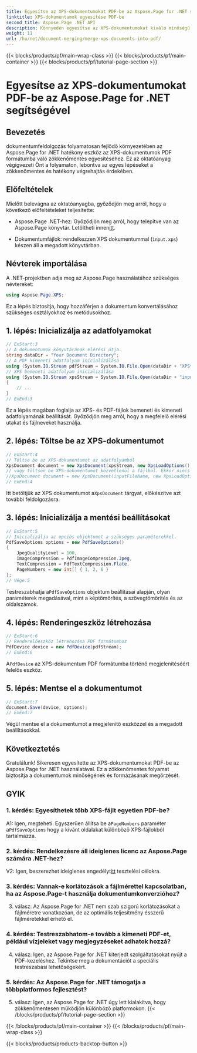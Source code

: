 ```yaml
---
title: Egyesítse az XPS-dokumentumokat PDF-be az Aspose.Page for .NET segítségével
linktitle: XPS-dokumentumok egyesítése PDF-be
second_title: Aspose.Page .NET API
description: Könnyedén egyesítse az XPS-dokumentumokat kiváló minőségű PDF-fájlokká az Aspose.Page for .NET segítségével. Kövesse lépésről lépésre útmutatónkat a zökkenőmentes dokumentumátalakítás érdekében.
weight: 11
url: /hu/net/document-merging/merge-xps-documents-into-pdf/
---
```


{{< blocks/products/pf/main-wrap-class >}}
{{< blocks/products/pf/main-container >}}
{{< blocks/products/pf/tutorial-page-section >}}

# Egyesítse az XPS-dokumentumokat PDF-be az Aspose.Page for .NET segítségével

## Bevezetés

dokumentumfeldolgozás folyamatosan fejlődő környezetében az Aspose.Page for .NET hatékony eszköz az XPS-dokumentumok PDF formátumba való zökkenőmentes egyesítéséhez. Ez az oktatóanyag végigvezeti Önt a folyamaton, lebontva az egyes lépéseket a zökkenőmentes és hatékony végrehajtás érdekében.

## Előfeltételek

Mielőtt belevágna az oktatóanyagba, győződjön meg arról, hogy a következő előfeltételeket teljesítette:

-  Aspose.Page .NET-hez: Győződjön meg arról, hogy telepítve van az Aspose.Page könyvtár. Letöltheti innen[itt](https://releases.aspose.com/page/net/).

- Dokumentumfájlok: rendelkezzen XPS dokumentummal (`input.xps`) készen áll a megadott könyvtárban.

## Névterek importálása

A .NET-projektben adja meg az Aspose.Page használatához szükséges névtereket:

```csharp
using Aspose.Page.XPS;
```

Ez a lépés biztosítja, hogy hozzáférjen a dokumentum konvertálásához szükséges osztályokhoz és metódusokhoz.

## 1. lépés: Inicializálja az adatfolyamokat

```csharp
// ExStart:3
// A dokumentumok könyvtárának elérési útja.
string dataDir = "Your Document Directory";
// A PDF kimeneti adatfolyam inicializálása
using (System.IO.Stream pdfStream = System.IO.File.Open(dataDir + "XPStoPDF_out.pdf", System.IO.FileMode.OpenOrCreate, System.IO.FileAccess.Write))
// XPS bemeneti adatfolyam inicializálása
using (System.IO.Stream xpsStream = System.IO.File.Open(dataDir + "input.xps", System.IO.FileMode.Open))
{
    // ...
}
// ExEnd:3
```

Ez a lépés magában foglalja az XPS- és PDF-fájlok bemeneti és kimeneti adatfolyamának beállítását. Győződjön meg arról, hogy a megfelelő elérési utakat és fájlneveket használja.

## 2. lépés: Töltse be az XPS-dokumentumot

```csharp
// ExStart:4
// Töltse be az XPS-dokumentumot az adatfolyamból
XpsDocument document = new XpsDocument(xpsStream, new XpsLoadOptions());
// vagy töltsön be XPS-dokumentumot közvetlenül a fájlból. Ekkor nincs szükség xpsStreamre.
//XpsDocument document = new XpsDocument(inputFileName, new XpsLoadOptions());
// ExEnd:4
```

 Itt betöltjük az XPS dokumentumot a`XpsDocument` tárgyat, előkészítve azt további feldolgozásra.

## 3. lépés: Inicializálja a mentési beállításokat

```csharp
// ExStart:5
// Inicializálja az opciós objektumot a szükséges paraméterekkel.
PdfSaveOptions options = new PdfSaveOptions()
{
    JpegQualityLevel = 100,
    ImageCompression = PdfImageCompression.Jpeg,
    TextCompression = PdfTextCompression.Flate,
    PageNumbers = new int[] { 1, 2, 6 }
};
// Vége:5
```

 Testreszabhatja a`PdfSaveOptions` objektum beállításai alapján, olyan paraméterek megadásával, mint a képtömörítés, a szövegtömörítés és az oldalszámok.

## 4. lépés: Renderingeszköz létrehozása

```csharp
// ExStart:6
// Renderelőeszköz létrehozása PDF formátumhoz
PdfDevice device = new PdfDevice(pdfStream);
// ExEnd:6
```

 A`PdfDevice` az XPS-dokumentum PDF formátumba történő megjelenítéséért felelős eszköz.

## 5. lépés: Mentse el a dokumentumot

```csharp
// ExStart:7
document.Save(device, options);
// ExEnd:7
```

Végül mentse el a dokumentumot a megjelenítő eszközzel és a megadott beállításokkal.

## Következtetés

Gratulálunk! Sikeresen egyesítette az XPS-dokumentumokat PDF-be az Aspose.Page for .NET használatával. Ez a zökkenőmentes folyamat biztosítja a dokumentumok minőségének és formázásának megőrzését.

## GYIK

### 1. kérdés: Egyesíthetek több XPS-fájlt egyetlen PDF-be?

 A1: Igen, megteheti. Egyszerűen állítsa be a`PageNumbers` paraméter a`PdfSaveOptions` hogy a kívánt oldalakat különböző XPS-fájlokból tartalmazza.

### 2. kérdés: Rendelkezésre áll ideiglenes licenc az Aspose.Page számára .NET-hez?

 V2: Igen, beszerezhet ideiglenes engedélyt[itt](https://purchase.aspose.com/temporary-license/) tesztelési célokra.

### 3. kérdés: Vannak-e korlátozások a fájlmérettel kapcsolatban, ha az Aspose.Page-t használja dokumentumkonverzióhoz?

3. válasz: Az Aspose.Page for .NET nem szab szigorú korlátozásokat a fájlméretre vonatkozóan, de az optimális teljesítmény ésszerű fájlméretekkel érhető el.

### 4. kérdés: Testreszabhatom-e tovább a kimeneti PDF-et, például vízjeleket vagy megjegyzéseket adhatok hozzá?

4. válasz: Igen, az Aspose.Page for .NET kiterjedt szolgáltatásokat nyújt a PDF-kezeléshez. Tekintse meg a dokumentációt a speciális testreszabási lehetőségekért.

### 5. kérdés: Az Aspose.Page for .NET támogatja a többplatformos fejlesztést?

5. válasz: Igen, az Aspose.Page for .NET úgy lett kialakítva, hogy zökkenőmentesen működjön különböző platformokon.
{{< /blocks/products/pf/tutorial-page-section >}}

{{< /blocks/products/pf/main-container >}}
{{< /blocks/products/pf/main-wrap-class >}}

{{< blocks/products/products-backtop-button >}}
